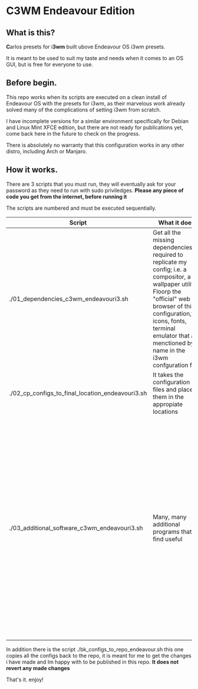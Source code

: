 # C3WM Endeavour Edition

## What is this?

**C**arlos presets for i**3wm** built ubove Endeavour OS i3wm presets.

It is meant to be used to suit my taste and needs when it comes to an OS GUI, but is free for everyone to use.

## Before begin.

This repo works when its scripts are executed on a clean install of Endeavour OS with the presets for i3wm, as their marvelous work already solved many of the complications of setting i3wm from scratch.

I have incomplete versions for a similar environment specifically for Debian and Linux Mint XFCE edition, but there are not ready for publications yet, come back here in the future to check on the progress.

There is absolutely no warranty that this configuration works in any other distro, including Arch or Manjaro.

## How it works.

There are 3 scripts that you must run, they will eventually ask for your password as they need to run with sudo priviledges. **Please any piece of code you get from the internet, before running it**

The scripts are numbered and must be executed sequentially.

| Script | What it does | Notes |
|--------|--------------|-------|
|./01_dependencies_c3wm_endeavouri3.sh | Get all the missing dependencies required to replicate my config; i.e. a compositor, a wallpaper utility, Floorp the "official" web browser of this configuration,the icons, fonts, terminal emulator that are menctioned by name in the i3wm confguration file | |
|./02_cp_configs_to_final_location_endeavouri3.sh |It takes the configuration files and place them in the appropiate locations||
|./03_additional_software_c3wm_endeavouri3.sh | Many, many additional programs that i find useful| This one is **optional** no software in here is required by the config files, however there are some commented lines on the i3wm config file refering software in here, you might modify this script to suit your needs, and there is a .bk version in case you want the original back for whatever reason |

In addition there is the script ./bk_configs_to_repo_endeavour.sh this one copies all the configs back to the repo, it is meant for me to get the changes i have made and Im happy with to be published in this repo. **It does not revert any made changes**

That's it. enjoy!

